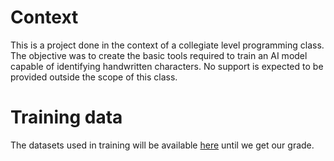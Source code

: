 # Context
This is a project done in the context of a collegiate level programming class. The objective was to create the basic tools required to train an AI model capable of identifying handwritten characters. No support is expected to be provided outside the scope of this class.

# Training data
The datasets used in training will be available [here](https://24.201.208.213/deep/uploads/data/) until we get our grade.

